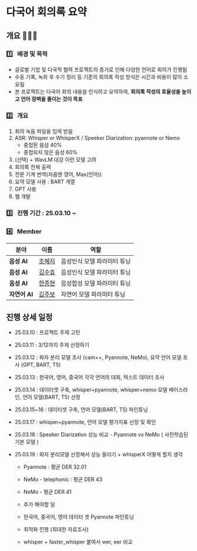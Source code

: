 # 다국어 회의록 요약

## 개요 👩🏻‍🏫 
### 1️⃣  &nbsp; 배경 및 목적
- 글로벌 기업 및 다국적 협력 프로젝트의 증가로 인해 다양한 언어로 회의가 진행됨
- 수동 기록, 녹취 후 수기 정리 등 기존의 회의록 작성 방식은 시간과 비용이 많이 소요됨
- 본 프로젝트는 다국어 회의 내용을 인식하고 요약하여, **회의록 작성의 효율성을 높이고 언어 장벽을 줄이는 것이 목표**

### 2️⃣  &nbsp; 개요  
1. 회의 녹음 파일을 입력 받음
2. ASR: Whisper or WhisperX / Speeker Diarization: pyannote or Nemo
   - 중첩된 음섬 40%
   - 중첩되지 않은 음성 60% 
3. (선택) + WavLM 대강 이런 모델 고려
4. 회의록 전체 출력
5. 전문 기계 번역(처음엔 영어, Max(언어))
6. 요약 모델 사용 : BART 계열
7. GPT 사용
8. 웹 개발

   

### 3️⃣  &nbsp; 진행 기간 : 25.03.10 ~ 
  
### 4️⃣  &nbsp; Member
  | **분야**   | **이름**  | **역할** |
  |-----------|---------|----------------------------|
  | **음성 AI** | [조혜지](https://github.com/Hyeji-Jo)  | 음성인식 모델 파라미터 튜닝 |
  | **음성 AI** | [김수효](https://github.com/KimSooHyo)  | 음성인식 모델 파라미터 튜닝 |
  | **음성 AI** | [한종현](https://github.com/smilish67)  | 음성합성 모델 파라미터 튜닝 |
  | **자연어 AI** | [김주보](https://github.com/winjujae)  | 자연어 모델 파라미터 튜닝 |



## 진행 상세 일정
- 25.03.10 : 프로젝트 주제 고민
- 25.03.11 : 3/12까지 주제 선정하기
- 25.03.12 : 화자 분리 모델 조사 (cam++, Pyannote, NeMo), 요약 언어 모델 조사 (GPT, BART, T5)
- 25.03.13 : 한국어, 영어, 중국어 각각 언어의 대화, 텍스트 데이터 조사
- 25.03.14 : 데이터셋 구축, whisper+pyannote, whisper+nemo 모델 베이스라인, 언어 모델(BART, T5) 선정 
- 25.03.15~16 : 데이터셋 구축, 언어 모델(BART, T5) 파인튜닝

- 25.03.17 : whisper+pyannote, 언어 모델 평가지표 선정 및 확인
- 25.03.18 : Speaker Diarization 성능 비교 - Pyannote vs NeMo ( 사전학습된 기본 모델 )
- 25.03.19 : 화자 분리모델 선정해서 성능 올리기 + whisperX 어떻게 할지 생각
   - Pyannote : 평균 DER 32.01
   - NeMo - telephonic : 평균 DER 43
   - NeMo - 평균 DER 41
 
   - 추가 해야할 일
    - 한국어, 중국어, 영어 데이터 셋 Pyannote 파인튜닝
    - 최적화 진행 (최대한 자료조사)
    - whisper + faster_whisper 붙여서 wer, eer 비교  
